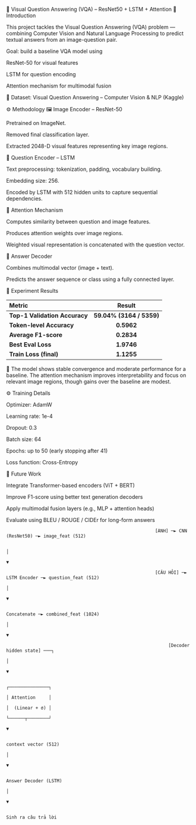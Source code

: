 🧠 Visual Question Answering (VQA) – ResNet50 + LSTM + Attention
📘 Introduction

This project tackles the Visual Question Answering (VQA) problem — combining Computer Vision and Natural Language Processing to predict textual answers from an image-question pair.

Goal: build a baseline VQA model using

ResNet-50 for visual features

LSTM for question encoding

Attention mechanism for multimodal fusion

📂 Dataset:
Visual Question Answering – Computer Vision & NLP (Kaggle)

⚙️ Methodology
🖼️ Image Encoder – ResNet-50

Pretrained on ImageNet.

Removed final classification layer.

Extracted 2048-D visual features representing key image regions.

💬 Question Encoder – LSTM

Text preprocessing: tokenization, padding, vocabulary building.

Embedding size: 256.

Encoded by LSTM with 512 hidden units to capture sequential dependencies.

🎯 Attention Mechanism

Computes similarity between question and image features.

Produces attention weights over image regions.

Weighted visual representation is concatenated with the question vector.

🧩 Answer Decoder

Combines multimodal vector (image + text).

Predicts the answer sequence or class using a fully connected layer.

🧪 Experiment Results

| Metric                        |          Result          |
| :---------------------------- | :----------------------: |
| **Top-1 Validation Accuracy** | **59.04% (3164 / 5359)** |
| **Token-level Accuracy**      |        **0.5962**        |
| **Average F1-score**          |        **0.2834**        |
| **Best Eval Loss**            |        **1.9746**        |
| **Train Loss (final)**        |        **1.1255**        |

🧠 The model shows stable convergence and moderate performance for a baseline.
The attention mechanism improves interpretability and focus on relevant image regions, though gains over the baseline are modest.

⚙️ Training Details

Optimizer: AdamW

Learning rate: 1e-4

Dropout: 0.3

Batch size: 64

Epochs: up to 50 (early stopping after 41)

Loss function: Cross-Entropy

🚀 Future Work

Integrate Transformer-based encoders (ViT + BERT)

Improve F1-score using better text generation decoders

Apply multimodal fusion layers (e.g., MLP + attention heads)

Evaluate using BLEU / ROUGE / CIDEr for long-form answers


                                                            [ẢNH] ─► CNN (ResNet50) ─► image_feat (512)
                                                            
                                                                                  │
                                                                                  ▼
                                                                                  
                                                            [CÂU HỎI] ─► LSTM Encoder ─► question_feat (512)
                                                                                  │
                                                                                  ▼
                                                                                  
                                                                        Concatenate ─► combined_feat (1024)
                                                                                  │
                                                                                  ▼
                                                                                  
                                                                 [Decoder hidden state] ───┐
                                                                                           │
                                                                                           ▼
                                                                                           
                                                                                  ┌───────────────┐
                                                                                  │ Attention     │
                                                                                  │  (Linear + σ) │
                                                                                  └──────┬────────┘
                                                                                         ▼
                                                                                         
                                                                                 context vector (512)
                                                                                         │
                                                                                         ▼
                                                                                         
                                                                               Answer Decoder (LSTM)
                                                                                         │
                                                                                         ▼
                                                                                         
                                                                                  Sinh ra câu trả lời
